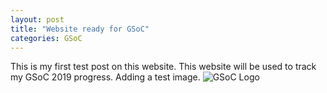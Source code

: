 ```yaml
---
layout: post
title: "Website ready for GSoC"
categories: GSoC
---
```


This is my first test post on this website. This website will be used to track my GSoC 2019 progress.
Adding a test image.
![GSoC Logo](/assets/gsoc_logo1.png)
